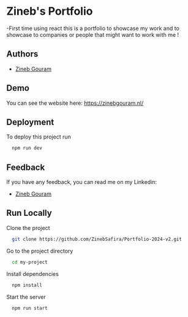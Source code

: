 # Zineb's Portfolio

-First time using react
this is a portfolio to showcase my work and to showcase to companies or people that might want to work with me !

## Authors

- [Zineb Gouram](https://github.com/ZinebSafira)

## Demo

You can see the website here: https://zinebgouram.nl/

<!-- ## Documentation -->

## Deployment

To deploy this project run

```bash
  npm run dev
```

## Feedback

If you have any feedback, you can read me on my Linkedin:

- [Zineb Gouram](https://www.linkedin.com/in/zenoubagouram/)

## Run Locally

Clone the project

```bash
  git clone https://github.com/ZinebSafira/Portfolio-2024-v2.git
```

Go to the project directory

```bash
  cd my-project
```

Install dependencies

```bash
  npm install
```

Start the server

```bash
  npm run start
```
